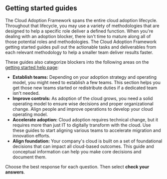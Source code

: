 
## Getting started guides

The Cloud Adoption Framework spans the entire cloud adoption lifecycle. Throughout that lifecycle, you may use a variety of methodologies that are designed to help a specific role deliver a defined function. When you're dealing with an adoption blocker, there isn't time to mature along all of those potential roles and methodologies. The Cloud Adoption Framework getting started guides pull out the actionable tasks and deliverables from each relevant methodology to help a smaller team deliver results faster.

These guides also categorize blockers into the following areas on the [getting started help page](https://docs.microsoft.com/azure/cloud-adoption-framework/get-started/help?azure-portal=true):

- **Establish teams:** Depending on your adoption strategy and operating model, you might need to establish a few teams. This section helps you get those new teams started or redistribute duties if a dedicated team isn't needed.
- **Improve controls:** As adoption of the cloud grows, you need a solid operating model to ensure wise decisions and proper organizational change. Align people and improve operations to develop your cloud operating model.
- **Accelerate adoption:** Cloud adoption requires technical change, but it requires more than just IT to digitally transform with the cloud. Use these guides to start aligning various teams to accelerate migration and innovation efforts.
- **Align foundation:** Your company's cloud is built on a set of foundational decisions that can impact all cloud-based outcomes. This guide and conceptual information can help you make core decisions and document them.

Choose the best response for each question. Then select **check your answers**.
